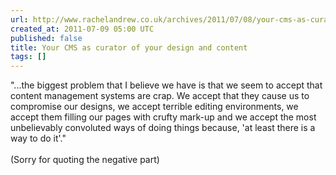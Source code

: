 ```yaml
---
url: http://www.rachelandrew.co.uk/archives/2011/07/08/your-cms-as-curator-of-your-design-and-content/
created_at: 2011-07-09 05:00 UTC
published: false
title: Your CMS as curator of your design and content
tags: []
---
```


"...the biggest problem that I believe we have is that we seem to accept that content management systems are crap. We accept that they cause us to compromise our designs, we accept terrible editing environments, we accept them filling our pages with crufty mark-up and we accept the most unbelievably convoluted ways of doing things because, 'at least there is a way to do it'."<br><br>(Sorry for quoting the negative part)
